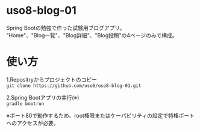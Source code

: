 # uso8-blog-01
Spring Bootの勉強で作った試験用ブログアプリ。  
"Home"、"Blog一覧"、"Blog詳細"、"Blog投稿"の4ページのみで構成。

# 使い方
1.Repositryからプロジェクトのコピー  
```git clone https://github.com/uso6/uso8-blog-01.git```  
  
2.Spring Bootアプリの実行(※)  
```gradle bootrun```  
  
※ポート80で動作するため、root権限またはケーパビリティの設定で特権ポートへのアクセスが必要。
